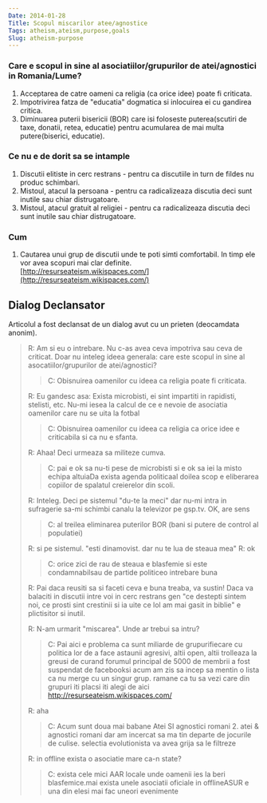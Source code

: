 ```yaml
---
Date: 2014-01-28
Title: Scopul miscarilor atee/agnostice
Tags: atheism,ateism,purpose,goals
Slug: atheism-purpose
---
```


### Care e scopul in sine al asociatiilor/grupurilor de atei/agnostici in Romania/Lume?

1. Acceptarea de catre oameni ca religia (ca orice idee) poate fi criticata.
1. Impotrivirea fatza de "educatia" dogmatica si inlocuirea ei cu gandirea critica.
1. Diminuarea puterii bisericii (BOR) care isi foloseste puterea(scutiri de taxe, donatii, retea, educatie) pentru acumularea de mai multa putere(biserici, educatie).

### Ce nu e de dorit sa se intample

1. Discutii elitiste in cerc restrans - pentru ca discutiile in turn de fildes  nu produc schimbari.
2. Mistoul, atacul la persoana - pentru ca radicalizeaza discutia deci sunt inutile sau chiar distrugatoare.
3. Mistoul, atacul gratuit al religiei - pentru ca radicalizeaza discutia deci sunt inutile sau chiar distrugatoare.

### Cum 

1. Cautarea unui grup de discutii unde te poti simti comfortabil. In timp ele vor avea scopuri mai clar definite. 
[http://resurseateism.wikispaces.com/](http://resurseateism.wikispaces.com/)

## Dialog Declansator
Articolul a fost declansat de un dialog avut cu un prieten (deocamdata anonim).
> R: Am si eu o intrebare. Nu c-as avea ceva impotriva sau ceva de criticat. Doar nu inteleg ideea generala: care este scopul in sine al asocatiilor/grupurilor de atei/agnostici?
>> C: Obisnuirea oamenilor cu ideea ca religia poate fi criticata.
> 
> R: Eu gandesc asa: Exista microbisti, ei sint impartiti in rapidisti, stelisti, etc. Nu-mi iesea la calcul de ce e nevoie de asociatia oamenilor care nu se uita la fotbal 
>> C: Obisnuirea oamenilor cu ideea ca religia ca orice idee e criticabila si ca nu e sfanta.
>
> R: Ahaa! Deci urmeaza sa militeze cumva.
> 
>> C: pai e ok sa nu-ti pese de microbisti si e ok sa iei la misto echipa altuiaDa exista agenda politicaal doilea scop e eliberarea copiilor de spalatul creierelor din scoli.
> 
> R: Inteleg. Deci pe sistemul "du-te la meci" dar nu-mi intra in sufragerie sa-mi schimbi canalu la televizor pe gsp.tv. OK, are sens 
>> C: al treilea eliminarea puterilor BOR (bani si putere de control al populatiei)
>
> R: si pe sistemul. "esti dinamovist. dar nu te lua de steaua mea"
> R: ok
>> C: orice zici de rau de steaua e blasfemie si este condamnabilsau de partide politiceo intrebare buna 
> 
> R: Pai daca reusiti sa si faceti ceva e buna treaba, va sustin!  Daca va balaciti in discutii intre voi in cerc restrans gen "ce destepti sintem noi, ce prosti sint crestinii si ia uite ce lol am mai gasit in biblie" e plictisitor si inutil.
> 
> R: N-am urmarit "miscarea". Unde ar trebui sa intru?
>> C: Pai aici e problema ca sunt miliarde de grupurifiecare cu politica lor de a face astaunii agresivi, altii open, altii trolleaza la greusi de curand forumul principal de 5000 de membrii a fost suspendat de facebooksi acum am zis sa incep sa mentin o lista ca nu merge cu un singur grup. ramane ca tu sa vezi care din grupuri iti placsi iti alegi de aici http://resurseateism.wikispaces.com/
> 
> R: aha
>> C: Acum sunt doua mai babane Atei SI agnostici romani 2. atei & agnostici romani dar am incercat sa ma tin departe de jocurile de culise. selectia evolutionista va avea grija sa le filtreze
> 
> R: in offline exista o asociatie mare ca-n state?
>> C: exista cele mici AAR locale unde oamenii ies la beri blasfemice.mai exista unele asociatii oficiale in offlineASUR e una din elesi mai fac uneori evenimente
> 